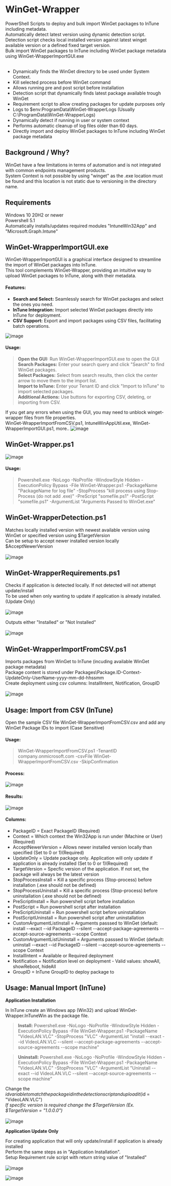 # WinGet-Wrapper  
PowerShell Scripts to deploy and bulk import WinGet packages to InTune including metadata.<br>
Automatically detect latest version using dynamic detection script. <br>
Detection script checks local installed version against latest winget available version or a defined fixed target version.<br>
Bulk import WinGet packages to InTune including WinGet package metadata using WinGet-WrapperImportGUI.exe <br>
<br>
* Dynamically finds the WinGet directory to be used under System Context.<br>
* Kill selected process before WinGet command<br>
* Allows running pre and post script before installation<br>
* Detection script that dynamically finds latest package available trough WinGet<br>
* Requirement script to allow creating packages for update purposes only<br>
* Logs to $env:ProgramData\WinGet-WrapperLogs (Usually C:\ProgramData\WinGet-WrapperLogs)<br>
* Dynamically detect if running in user or system context<br>
* Performs automatic cleanup of log files older than 60 days.<br>
* Directly import and deploy WinGet packages to InTune including WinGet package metadata<br>

## Background / Why?
WinGet have a few limitations in terms of automation and is not integrated with common endpoints management products.  <br>
System Context is not possible by using "winget" as the .exe location must be found and this location is not static due to versioning in the directory name.<br>

## Requirements
Windows 10 20H2 or newer<br>
Powershell 5.1<br>
Automatically installs/updates required modules "IntuneWin32App" and "Microsoft.Graph.Intune" <br>

## WinGet-WrapperImportGUI.exe
WinGet-WrapperImportGUI is a graphical interface designed to streamline the import of WinGet packages into InTune. <br>
This tool complements WinGet-Wrapper, providing an intuitive way to upload WinGet packages to InTune, along with their metadata. <br>

#### Features:
- **Search and Select:** Seamlessly search for WinGet packages and select the ones you need.
- **InTune Integration:** Import selected WinGet packages directly into InTune for deployment.
- **CSV Support:** Export and import packages using CSV files, facilitating batch operations.<br>

![image](https://github.com/SorenLundt/WinGet-Wrapper/assets/127216441/1b43c387-3adf-4eb7-90c3-99dcf07b9871)



#### Usage:
>**Open the GUI:** Run WinGet-WrapperImportGUI.exe to open the GUI<br>
>**Search Packages:** Enter your search query and click "Search" to find WinGet packages.<br>
>**Select Packages:** Select from search results, then click the center arrow to move them to the import list.<br>
>**Import to InTune:** Enter your Tenant ID and click "Import to InTune" to import selected packages.<br>
>**Additional Actions:** Use buttons for exporting CSV, deleting, or importing from CSV.<br>

If you get any errors when using the GUI, you may need to unblock winget-wrapper files from file properties.<br>
WinGet-WrapperImportFromCSV.ps1, IntuneWinAppUtil.exe, WinGet-WrapperImportGUI.ps1, more..
![image](https://github.com/SorenLundt/WinGet-Wrapper/assets/127216441/9dc24e0b-966b-4aee-bfbc-e28235d1bcfb)


## WinGet-Wrapper.ps1
![image](https://github.com/SorenLundt/WinGet-Wrapper/assets/127216441/4220b44b-7f96-4fb1-84ec-ce416f6f622c)

#### Usage:
>Powershell.exe -NoLogo -NoProfile -WindowStyle Hidden -ExecutionPolicy Bypass -File WinGet-Wrapper.ps1 -PackageName "PackageName for log file" -StopProcess "kill process using Stop-Process (do not add .exe)" -PreScript "somefile.ps1" -PostScript "somefile.ps1" -ArgumentList "Arguments Passed to WinGet.exe"

## WinGet-WrapperDetection.ps1
Matches locally installed version with newest available version using WinGet or specified version using $TargetVersion<br>
Can be setup to accept newer installed version locally $AcceptNewerVersion<br><br>
![image](https://github.com/SorenLundt/WinGet-Wrapper/assets/127216441/631d6001-b813-4b79-a12f-3c1e06cb3aec)

## WinGet-WrapperRequirements.ps1
Checks if application is detected locally. If not detected will not attempt update/install<br>
To be used when only wanting to update if application is already installed. (Update Only)<br><br>
![image](https://github.com/SorenLundt/WinGet-Wrapper/assets/127216441/b5af0ddd-6700-46cf-8907-33dbd0f8e930)

Outputs either "Installed" or "Not Installed"<br><br>
![image](https://github.com/SorenLundt/WinGet-Wrapper/assets/127216441/b8cd24fd-da34-4e1c-aeb2-0627717e1244)

## WinGet-WrapperImportFromCSV.ps1
Imports packages from WinGet to InTune (incuding available WinGet package metadata)<br>
Package content is stored under Packages\Package.ID-Context-UpdateOnly-UserName-yyyy-mm-dd-hhssmm<br>
Create deployment using csv columns: InstallIntent, Notification, GroupID<br><br>
![image](https://github.com/SorenLundt/WinGet-Wrapper/assets/127216441/dde433b9-81e1-484b-8ee1-71ac02d68441)
<br>
## Usage: Import from CSV (InTune)
Open the sample CSV file WinGet-WrapperImportFromCSV.csv and add any WinGet Package IDs to import (Case Sensitive)<br>
#### Usage:
>WinGet-WrapperImportFromCSV.ps1 -TenantID company.onmicrosoft.com -csvFile WinGet-WrapperImportFromCSV.csv -SkipConfirmation
#### Process:
![image](https://github.com/SorenLundt/WinGet-Wrapper/assets/127216441/297ddb07-eeac-41c7-a9ec-9656727984f6)
<br>
#### Results:
![image](https://github.com/SorenLundt/WinGet-Wrapper/assets/127216441/ca57c9d4-0ec7-4514-8694-7160f6356b5e)


#### Columns:
* PackageID = Exact PackageID (Required)<br>
* Context = Which context the Win32App is run under (Machine or User) (Required)<br>
* AcceptNewerVersion = Allows newer installed version locally than specified (Set to 0 or 1)(Required)<br>
* UpdateOnly = Update package only. Application will only update if application is already installed (Set to 0 or 1)(Required)<br>
* TargetVersion = Specfic version of the application. If not set, the package will always be the latest version <br>
* StopProcessInstall = Kill a specific process (Stop-process) before installation (.exe should not be defined)<br>
* StopProcessUninstall = Kill a specific process (Stop-process) before uninstallation (.exe should not be defined)<br>
* PreScriptInstall = Run powershell script before installation<br>
* PostScript = Run powershell script after installation<br>
* PreScriptUninstall = Run powershell script before uninstallation<br>
* PostScriptUninstall = Run powershell script after uninstallation<br>
* CustomArgumentListInstall = Arguments passsed to WinGet (default: install --exact --id PackageID --silent --accept-package-agreements --accept-source-agreements --scope Context<br>
* CustomArgumentListUninstall = Arguments passsed to WinGet (default: uninstall --exact --id PackageID --silent --accept-source-agreements --scope Context<br>
* InstallIntent = Available or Required deployment <br>
* Notification = Notification level on deployment - Valid values: showAll, showReboot, hideAll<br>
* GroupID = InTune GroupID to deploy package to<br>


## Usage: Manual Import (InTune)
**Application Installation**

In InTune create an Windows app (Win32) and upload WinGet-Wrapper.InTuneWin as the package file.  <br>
>**Install:** Powershell.exe -NoLogo -NoProfile -WindowStyle Hidden -ExecutionPolicy Bypass -File WinGet-Wrapper.ps1 -PackageName "VideoLAN.VLC" -StopProcess "VLC" -ArgumentList "install --exact --id VideoLAN.VLC --silent --accept-package-agreements --accept-source-agreements --scope machine"

>**Uninstall:** Powershell.exe -NoLogo -NoProfile -WindowStyle Hidden -ExecutionPolicy Bypass -File WinGet-Wrapper.ps1 -PackageName "VideoLAN.VLC" -StopProcess "VLC" -ArgumentList "Uninstall --exact --id VideoLAN.VLC --silent --accept-source-agreements --scope machine"

Change the $id variable to match the package id in the detection script and upload it  ($id = "VideoLAN.VLC")  <br>
  *If specific version is required change the $TargetVersion (Ex. $TargetVersion = "1.0.0.0")*  <br><br>
![image](https://github.com/SorenLundt/WinGet-Wrapper/assets/127216441/2aea611c-7733-4f93-9cbe-a44b4f66333d)

**Application Update Only**

For creating application that will only update/install if application is already installed<br>
Perform the same steps as in "Application Installation".<br>
Setup Requirement rule script with return string value of "Installed"<br><br>
![image](https://github.com/SorenLundt/WinGet-Wrapper/assets/127216441/b2bdb617-c74a-4902-9c2c-b8defe1adc70)

![image](https://github.com/SorenLundt/WinGet-Wrapper/assets/127216441/b8cd24fd-da34-4e1c-aeb2-0627717e1244)
